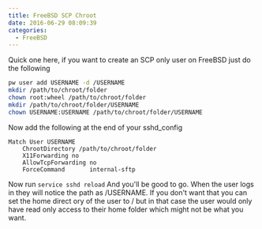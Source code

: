 ```yaml
---
title: FreeBSD SCP Chroot
date: 2016-06-29 08:09:39
categories:
  - FreeBSD
---
```

Quick one here, if you want to create an SCP only user on FreeBSD just do the following<!--more-->

```bash
pw user add USERNAME -d /USERNAME
mkdir /path/to/chroot/folder
chown root:wheel /path/to/chroot/folder
mkdir /path/to/chroot/folder/USERNAME
chown USERNAME:USERNAME /path/to/chroot/folder/USERNAME
```

Now add the following at the end of your sshd_config
```plaintext
Match User USERNAME
    ChrootDirectory /path/to/chroot/folder
    X11Forwarding no
    AllowTcpForwarding no
    ForceCommand       internal-sftp
```

Now run `service sshd reload` And you'll be good to go. When the user logs in they will notice the path as /USERNAME. If you don't want that you can set the home direct
ory of the user to / but in that case the user would only have read only access to their home folder which might not be what you want.